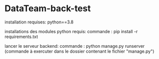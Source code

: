 # DataTeam-back-test

installation requises:
python==3.8

installations des modules python requis:
commande : pip install -r requirements.txt

lancer le serveur backend:
commande : python manage.py runserver
(commande à exercuter dans le dossier contenant le fichier "manage.py")
